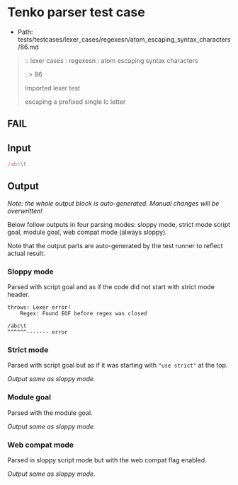 # Tenko parser test case

- Path: tests/testcases/lexer_cases/regexesn/atom_escaping_syntax_characters/86.md

> :: lexer cases : regexesn : atom escaping syntax characters
>
> ::> 86
>
> Imported lexer test
>
> escaping a prefixed single lc letter

## FAIL

## Input

`````js
/abc\t
`````

## Output

_Note: the whole output block is auto-generated. Manual changes will be overwritten!_

Below follow outputs in four parsing modes: sloppy mode, strict mode script goal, module goal, web compat mode (always sloppy).

Note that the output parts are auto-generated by the test runner to reflect actual result.

### Sloppy mode

Parsed with script goal and as if the code did not start with strict mode header.

`````
throws: Lexer error!
    Regex: Found EOF before regex was closed

/abc\t
^^^^^^------- error
`````

### Strict mode

Parsed with script goal but as if it was starting with `"use strict"` at the top.

_Output same as sloppy mode._

### Module goal

Parsed with the module goal.

_Output same as sloppy mode._

### Web compat mode

Parsed in sloppy script mode but with the web compat flag enabled.

_Output same as sloppy mode._
